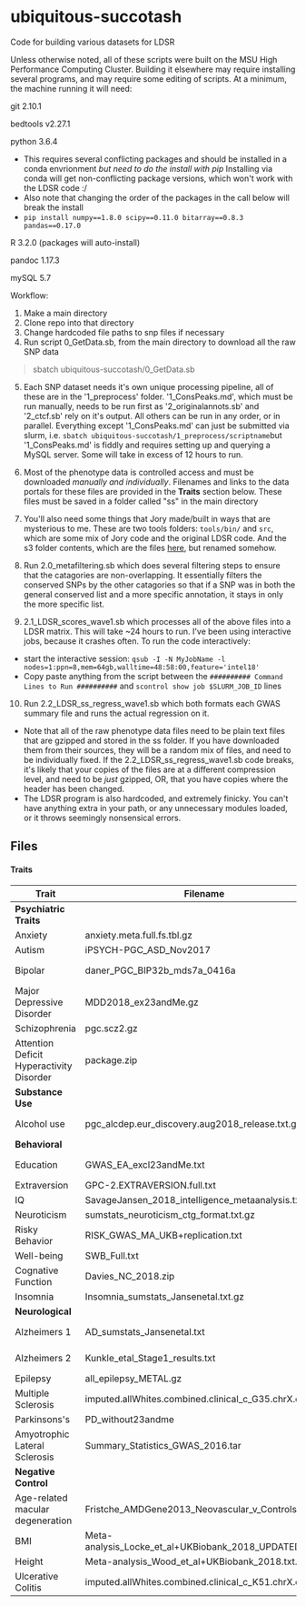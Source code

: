 # ubiquitous-succotash

Code for building various datasets for LDSR

Unless otherwise noted, all of these scripts were built on the MSU High Performance Computing Cluster. Building it elsewhere may require installing several programs, and may require some editing of scripts. At a minimum, the machine running it will need:

git 2.10.1

bedtools v2.27.1

python 3.6.4
- This requires several conflicting packages and should be installed in a conda envrionment *but need to do the install with pip* Installing via conda will get non-conflicting package versions, which won't work with the LDSR code :/ 
- Also note that changing the order of the packages in the call below will break the install
- `pip install numpy==1.8.0 scipy==0.11.0 bitarray==0.8.3 pandas==0.17.0`

R 3.2.0 (packages will auto-install)

pandoc 1.17.3

mySQL 5.7 

Workflow:

1. Make a main directory
2. Clone repo into that directory
3. Change hardcoded file paths to snp files if necessary
4. Run script 0_GetData.sb, from the main directory to download all the raw SNP data
> sbatch ubiquitous-succotash/0_GetData.sb
5. Each SNP dataset needs it's own unique processing pipeline, all of these are in the '1_preprocess' folder. '1_ConsPeaks.md', which must be run manually, needs to be run first as '2_originalannots.sb' and '2_ctcf.sb' rely on it's output. All others can be run in any order, or in parallel. Everything except '1_ConsPeaks.md' can just be submitted via slurm, i.e. `sbatch ubiquitous-succotash/1_preprocess/scriptname`but '1_ConsPeaks.md' is fiddly and requires setting up and querying a MySQL server. Some will take in excess of 12 hours to run. 
  
6. Most of the phenotype data is controlled access and must be downloaded *manually and individually*. Filenames and links to the data portals for these files are provided in the **Traits** section below. These files must be saved in a folder called "ss" in the main directory
7. You'll also need some things that Jory made/built in ways that are mysterious to me. These are two tools folders: `tools/bin/` and `src`, which are some mix of Jory code and the original LDSR code. And the s3 folder contents, which are the files [here](https://data.broadinstitute.org/alkesgroup/LDSCORE/1000G_Phase3_plinkfiles.tgz), but renamed somehow.
8. Run 2.0_metafiltering.sb which does several filtering steps to ensure that the catagories are non-overlapping. It essentially filters the conserved SNPs by the other catagories so that if a SNP was in both the general conserved list and a more specific annotation, it stays in only the more specific list.
9. 2.1_LDSR_scores_wave1.sb which processes all of the above files into a LDSR matrix. This will take ~24 hours to run. I've been using interactive jobs, because it crashes often.  To run the code interactively:
  - start the interactive session: `qsub -I -N MyJobName -l nodes=1:ppn=8,mem=64gb,walltime=48:58:00,feature='intel18'`
  - Copy paste anything from the script between the `########## Command Lines to Run ##########` and `scontrol show job $SLURM_JOB_ID` lines
10. Run 2.2_LDSR_ss_regress_wave1.sb which both formats each GWAS summary file and runs the actual regression on it.
  - Note that all of the raw phenotype data files need to be plain text files that are gzipped and stored in the ss folder. If you have downloaded them from their sources, they will be a random mix of files, and need to be individually fixed. If the 2.2_LDSR_ss_regress_wave1.sb code breaks, it's likely that your copies of the files are at a different compression level, and need to be *just* gzipped, OR, that you have copies where the header has been changed. 
  - The LDSR program is also hardcoded, and extremely finicky. You can't have anything extra in your path, or any unnecessary modules loaded, or it throws seemingly nonsensical errors. 



## Files

#### Traits

| Trait | Filename |  N | Case | Control | Data Link | Reference 
|-------|----------|----|------|---------|------|-----------|
|**Psychiatric Traits**| | | | | | |
| Anxiety |anxiety.meta.full.fs.tbl.gz |18186 | - | - | | ANGST  - Otowa et al. 2016|
| Autism | iPSYCH-PGC_ASD_Nov2017  | 46350 | 18382 | 27969 |  https://www.med.unc.edu/pgc/results-and-downloads/asd/?choice=Autism+Spectrum+Disorder+%28ASD%29#  | Grove et al. Nat Genetics 2019 | 10.1038/s41588-019-0344-8
| Bipolar | daner_PGC_BIP32b_mds7a_0416a | 51710 | 20352 |	31358  | http://www.med.unc.edu/pgc/results-and-downloads  |  https://www.nature.com/articles/s41588-019-0397-8  |   
| Major Depressive Disorder | MDD2018_ex23andMe.gz | 173005 | 59851 | 113154 | https://www.med.unc.edu/pgc/results-and-downloads/mdd/ | Wray et al. Nat. Genet. 2018 |
| Schizophrenia | pgc.scz2.gz | 150064 | 36989 | 113075 | https://www.med.unc.edu/pgc/results-and-downloads/scz/ | https://doi.org/10.1038/nature13595 |
| Attention Deficit Hyperactivity Disorder | package.zip | 55374 | - | - | https://www.med.unc.edu/pgc/results-and-downloads/adhd | Demontis et al. Nat. Genet. 2019 |
|**Substance Use** | | | | | | |
|Alcohol use | pgc_alcdep.eur_discovery.aug2018_release.txt.gz | 46568 | 11569 | 34999 | https://www.med.unc.edu/pgc/results-and-downloads/alcohol-dependence/ | http://dx.doi.org/10.1038/s41593-018-0275-1 |
|**Behavioral** | | | | | | |
| Education | GWAS_EA_excl23andMe.txt | 766345 |-|-| http://www.thessgac.org/data | https://doi.org/10.1038/s41588-018-0147-3 |
| Extraversion | GPC-2.EXTRAVERSION.full.txt | 63030 |  |   |  http://www.tweelingenregister.org/GPC/  |   |
|IQ | SavageJansen_2018_intelligence_metaanalysis.txt |269867 | | | | Savage et al., 2018|
| Neuroticism | sumstats_neuroticism_ctg_format.txt.gz | 380506  | - | - | https://ctg.cncr.nl/documents/p1651/sumstats_neuroticism_ctg_format.txt.gz | Nagel et al. Nat. Genet. 2018|
|Risky Behavior | RISK_GWAS_MA_UKB+replication.txt | 466571 | - | - |   | Karlsson Linnér et al. (2019)|
|Well-being  |SWB_Full.txt  | 298420 | - | - |   | Okbay et al. (2016)|
| Cognative Function | Davies_NC_2018.zip | 282014 | - | - | http://www.psy.ed.ac.uk/ccace/downloads/Davies_NC_2018.zip | Davies et al., Nat. Comm. 2018 |
| Insomnia | Insomnia_sumstats_Jansenetal.txt.gz | 386533 | - | - | https://ctg.cncr.nl/documents/p1651/Insomnia_sumstats_Jansenetal.txt.gz | Jansen et al. biorXiv 2018 |
|**Neurological** | | | | | | |
| Alzheimers 1| AD_sumstats_Jansenetal.txt | use Neff column | | |  https://ctg.cncr.nl/software/summary_statistics  |                 *** Jansen et al 2018|
|Alzheimers 2| Kunkle_etal_Stage1_results.txt | 63926 | 21982 | 41944 | https://www.niagads.org/system/tdf/public_docs/Kunkle_etal_Stage1_results.txt?file=1&type=field_collection_item&id=121&force= | https://doi.org/10.1038/s41588-019-0358-2 |
| Epilepsy | all_epilepsy_METAL.gz | 44889 | 15212  | 29677  |  http://www.epigad.org/gwas_ilae2018_16loci/all_epilepsy_METAL.gz  | Khalil, Nature Communications. 2018|
| Multiple Sclerosis | imputed.allWhites.combined.clinical_c_G35.chrX.csv.gz |  |  | | | G35 multiple sclerosis from the GeneAtlas UKBB|                       
| Parkinsons's | PD_without23andme | 482730 |  |  | https://drive.google.com/file/d/1FZ9UL99LAqyWnyNBxxlx6qOUlfAnublN/view?usp=sharing | Nalls et al., biorXiv 2019 |
| Amyotrophic Lateral Sclerosis | Summary_Statistics_GWAS_2016.tar | 36052 |  |  |  http://databrowser.projectmine.com/ | van Rheenen et al. Nat. Genet. 2016
|**Negative Control**  | | | | | | |  
|Age-related macular degeneration |Fristche_AMDGene2013_Neovascular_v_Controls.txt | | 	2281 |	8285| https://grasp.nhlbi.nih.gov/downloads/ResultsOctober2016/Fritsche/Fristche_AMDGene2013_Neovascular_v_Controls.txt | Fristche et al. 2013|
|BMI| Meta-analysis_Locke_et_al+UKBiobank_2018_UPDATED.txt |  681275 | - | - | http://portals.broadinstitute.org/collaboration/giant/images/c/c8/Meta-analysis_Locke_et_al%2BUKBiobank_2018_UPDATED.txt.gz  |  Yengo et al. (2018) |
| Height | Meta-analysis_Wood_et_al+UKBiobank_2018.txt.gz |  693529 | - | - | http://cnsgenomics.com/data.html  |   Yengo et al. (2018)|
|Ulcerative Colitis | imputed.allWhites.combined.clinical_c_K51.chrX.csv.gz | 452264 | 3497 | 448767 | http://static.geneatlas.roslin.ed.ac.uk/gwas/allWhites/imputed/data.chromX/base/imputed.allWhites.combined.clinical_c_K51.chrX.csv.gz | K51 Ulcerative Colitis from the GeneAtlas UKBB |


